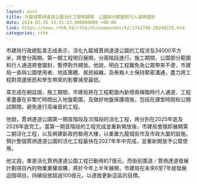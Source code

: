 ```yaml
---
layout: post
title: 九龍城賈炳達道公園活化工程明展開　公園部分範圍和行人道將圍封
date: 2024-02-25 13:31:23.000000000 +08:00
link: https://news.rthk.hk/rthk/ch/component/k2/1741798-20240225.htm
categories: rthk
---
```


市建局行政總監韋志成表示，活化九龍城賈炳達道公園的工程涉及34000平方米，將會分兩期。第一期工程明日展開，分兩階段進行。施工期間，公園部分範圍和行人通道將會圍封，暫停對外開放。他說，明白工程難免為公眾帶來不便，市建局一直與公園使用者、地區團體、居民組織，及泰裔人士保持緊密溝通，盡力將工程對周邊居民和學生帶來的影響減至最低。

韋志成在網誌說，施工期間，市建局將在工程範圍內新增兩條臨時行人通道、工程車盡量在非繁忙時間出入地盤範圍，及做好地盤保護措施，包括在課堂時間和公開試期間，避免進行高噪音的工程。

他說，賈炳達道公園第一期首階段及次階段的活化工程，將分別在2025年底及2026年底完工。當第一期首階段的工程完成並重新開放後，市建局會隨即展開第二期活化工程，以及興建新政府聯用大樓，以重置九龍城街市及市政大廈的設施。預計整個賈炳達道公園的活化工程最快在2027年年中完成，並重新開放予公眾使用。

他又說，單是活化賈炳達道公園工程已動用約7億元，而衙前圍道／賈炳達道發展計劃項目內的物業業權收購，將於今年上半年展開，市建局在未來6至7年就發展這個項目，持續投放超過100億元，以達致更新這區的目標。
